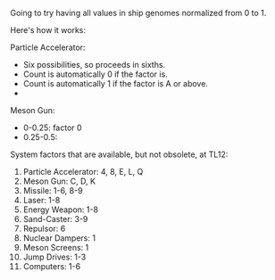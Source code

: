 Going to try having all values in ship genomes normalized from 0 to 1.

Here's how it works:

Particle Accelerator:
* Six possibilities, so proceeds in sixths.
* Count is automatically 0 if the factor is.
* Count is automatically 1 if the factor is A or above.
* 

Meson Gun:
* 0-0.25: factor 0
* 0.25-0.5:  

System factors that are available, but not obsolete, at TL12:

1. Particle Accelerator: 4, 8, E, L, Q
2. Meson Gun: C, D, K
3. Missile: 1-6, 8-9
4. Laser: 1-8
5. Energy Weapon: 1-8
6. Sand-Caster: 3-9
7. Repulsor: 6
8. Nuclear Dampers: 1
9. Meson Screens: 1
10. Jump Drives: 1-3
11. Computers: 1-6